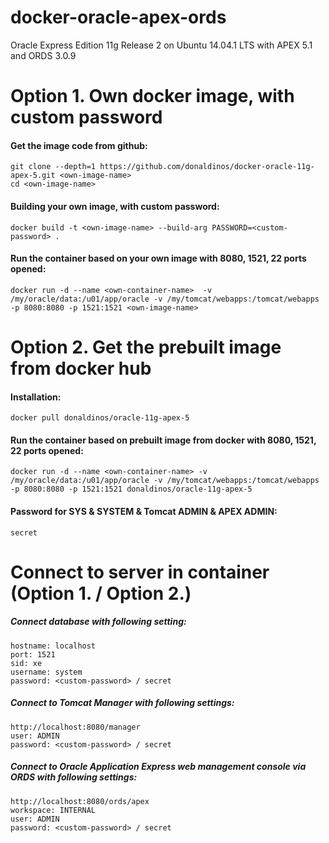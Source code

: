 docker-oracle-apex-ords
============================

Oracle Express Edition 11g Release 2 on Ubuntu 14.04.1 LTS with APEX 5.1 and ORDS 3.0.9
# Option 1. Own docker image, with custom password

#### Get the image code from github:

    git clone --depth=1 https://github.com/donaldinos/docker-oracle-11g-apex-5.git <own-image-name>
    cd <own-image-name>

#### Building your own image, with custom password:

    docker build -t <own-image-name> --build-arg PASSWORD=<custom-password> .

#### Run the container based on your own image with 8080, 1521, 22 ports opened:

    docker run -d --name <own-container-name>  -v /my/oracle/data:/u01/app/oracle -v /my/tomcat/webapps:/tomcat/webapps -p 8080:8080 -p 1521:1521 <own-image-name>

# Option 2. Get the prebuilt image from docker hub

#### Installation:

    docker pull donaldinos/oracle-11g-apex-5

#### Run the container based on prebuilt image from docker with 8080, 1521, 22 ports opened:

    docker run -d --name <own-container-name> -v /my/oracle/data:/u01/app/oracle -v /my/tomcat/webapps:/tomcat/webapps -p 8080:8080 -p 1521:1521 donaldinos/oracle-11g-apex-5    

#### Password for SYS & SYSTEM & Tomcat ADMIN & APEX ADMIN:

    secret


# Connect to server in container (Option 1. / Option 2.)


##### Connect database with following setting:

    hostname: localhost
    port: 1521
    sid: xe
    username: system
    password: <custom-password> / secret


##### Connect to Tomcat Manager with following settings:

    http://localhost:8080/manager
    user: ADMIN
    password: <custom-password> / secret

##### Connect to Oracle Application Express web management console via ORDS with following settings:

    http://localhost:8080/ords/apex
    workspace: INTERNAL
    user: ADMIN
    password: <custom-password> / secret
